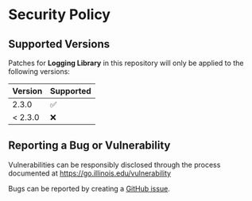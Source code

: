 # Security Policy

## Supported Versions

Patches for **Logging Library** in this repository will only be applied to the following versions:

| Version | Supported          |
| ------- | ------------------ |
| 2.3.0   | :white_check_mark: |
| < 2.3.0 | :x:                |

## Reporting a Bug or Vulnerability

Vulnerabilities can be responsibly disclosed through the process
 documented at https://go.illinois.edu/vulnerability

Bugs can be reported by creating a [GitHub issue](https://github.com/rokwire/logging-library-go/issues/new?assignees=&labels=bug&template=bug_report.md&title=%5BBUG%5D+).
